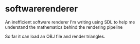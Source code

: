 # softwarerenderer

An inefficient software renderer I'm writing using SDL to help me understand the mathematics behind the rendering pipeline

So far it can load an OBJ file and render triangles.

